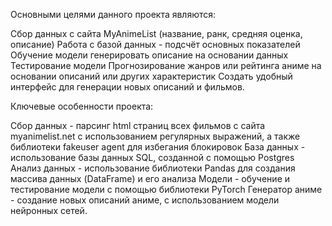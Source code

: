 Основными целями данного проекта являются:

Сбор данных с сайта MyAnimeList (название, ранк, средняя оценка, описание)
Работа с базой данных - подсчёт основных показателей
Обучение модели генерировать описание на основании данных
Тестирование модели
Прогнозирование жанров или рейтинга аниме на основании описаний или других характеристик
Создать удобный интерфейс для генерации новых описаний и фильмов.

Ключевые особенности проекта:

Сбор данных - парсинг html страниц всех фильмов с сайта myanimelist.net с использованием регулярных выражений, а также библиотеки fakeuser agent для избегания блокировок
База данных - использование базы данных SQL, созданной с помощью Postgres
Анализ данных - использование библиотеки Pandas для создания массива данных (DataFrame) и его анализа
Модели - обучение и тестирование модели с помощью библиотеки PyTorch
Генератор аниме - создание новых описаний аниме, с использованием модели нейронных сетей.